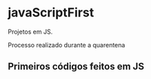# javaScriptFirst

Projetos em JS.    
  
Processo realizado durante a quarentena         
      
## Primeiros códigos feitos em JS 
<br>       
   

   

